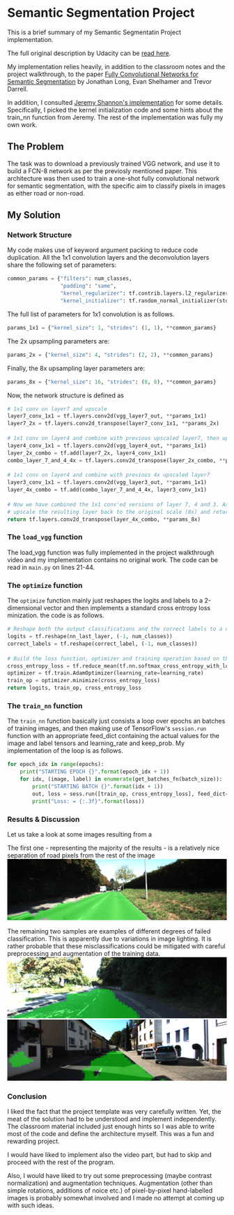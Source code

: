# Semantic Segmentation Project

This is a brief summary of my Semantic Segmentatin Project implementation.

The full original description by Udacity can be [read here](README_udacity.md).


My implementation relies heavily, in addition to the classroom notes and the project walkthrough, 
to the paper 
[Fully Convolutional Networks for Semantic Segmentation](https://people.eecs.berkeley.edu/~jonlong/long_shelhamer_fcn.pdf) 
by Jonathan Long, Evan Shelhamer and Trevor Darrell. 

In addition, I consulted 
[Jeremy Shannon's implementation](https://github.com/jeremy-shannon/CarND-Semantic-Segmentation/) for some details. 
Specifically, I picked the kernel initialization code and some hints about the train_nn 
function from Jeremy. The rest of the implementation was fully my own work.  

## The Problem

The task was to download a previously trained VGG network, and use it to build a FCN-8 network as per the previosly 
mentioned paper. This architecture was then used to train a one-shot fully convolutional network for semantic 
segmentation, with the specific aim to classify pixels in images as either road or non-road. 

## My Solution

### Network Structure

My code makes use of keyword argument packing to reduce code duplication. All the 1x1 convolution layers and the 
deconvolution layers share the following set of parameters:  

```python
common_params = {"filters": num_classes,
                 "padding": "same",
                 "kernel_regularizer": tf.contrib.layers.l2_regularizer(1e-5),
                 "kernel_initializer": tf.random_normal_initializer(stddev=0.01)}
```

The full list of parameters for 1x1 convolution is as follows. 

```python
params_1x1 = {"kernel_size": 1, "strides": (1, 1), **common_params}
```

The 2x upsampling parameters are: 

```python
params_2x = {"kernel_size": 4, "strides": (2, 2), **common_params}
```

Finally, the 8x upsampling layer parameters are: 
```python
params_8x = {"kernel_size": 16, "strides": (8, 8), **common_params}
```

Now, the network structure is defined as 

```python
# 1x1 conv on layer7 and upscale
layer7_conv_1x1 = tf.layers.conv2d(vgg_layer7_out, **params_1x1)
layer7_2x = tf.layers.conv2d_transpose(layer7_conv_1x1, **params_2x)

# 1x1 conv on layer4 and combine with previous upscaled layer7, then upscale once more
layer4_conv_1x1 = tf.layers.conv2d(vgg_layer4_out, **params_1x1)
layer_2x_combo = tf.add(layer7_2x, layer4_conv_1x1)
combo_layer_7_and_4_4x = tf.layers.conv2d_transpose(layer_2x_combo, **params_2x)

# 1x1 conv on layer4 and combine with previous 4x upscaled layer7
layer3_conv_1x1 = tf.layers.conv2d(vgg_layer3_out, **params_1x1)
layer_4x_combo = tf.add(combo_layer_7_and_4_4x, layer3_conv_1x1)

# Now we have combined the 1x1 conv'ed versions of layer 7, 4 and 3. As a final step,
# upscale the resulting layer back to the original scale (8x) and return.
return tf.layers.conv2d_transpose(layer_4x_combo, **params_8x)

```

### The `load_vgg` function

The load_vgg function was fully implemented in the project walkthrough video and my implementation contains no 
original work. The code can be read in `main.py` on lines 21-44. 

### The `optimize` function

The `optimize` function mainly just reshapes the logits and labels to a 2-dimensional vector and then implements
a standard cross entropy loss minization. the code is as follows. 

```python
# Reshape both the output classifications and the correct labels to a one-dimensional array
logits = tf.reshape(nn_last_layer, (-1, num_classes))
correct_labels = tf.reshape(correct_label, (-1, num_classes))

# Build the loss function, optimizer and training operation based on the reshaped logits and labels.
cross_entropy_loss = tf.reduce_mean(tf.nn.softmax_cross_entropy_with_logits(logits=logits, labels=correct_labels))
optimizer = tf.train.AdamOptimizer(learning_rate=learning_rate)
train_op = optimizer.minimize(cross_entropy_loss)
return logits, train_op, cross_entropy_loss

```

### The `train_nn` function

The `train_nn` function basically just consists a loop over epochs an batches of training images, and then
making use of TensorFlow's `session.run` function with an appropriate feed_dict containing the 
actual values for the image and label tensors and learning_rate and keep_prob. My implementation of the loop is as 
follows. 

```python
for epoch_idx in range(epochs):
    print("STARTING EPOCH {}".format(epoch_idx + 1))
    for idx, (image, label) in enumerate(get_batches_fn(batch_size)):
        print("STARTING BATCH {}".format(idx + 1))
        out, loss = sess.run([train_op, cross_entropy_loss], feed_dict={input_image: image, correct_label: label, keep_prob: 0.5, learning_rate: 0.001})
        print("Loss: = {:.3f}".format(loss))

```

### Results & Discussion

Let us take a look at some images resulting from a  

The first one - representing the majority of the results - is a relatively nice separation of road pixels from the 
rest of the image
![Image 1](sample_images/um_000020.png)

The remaining two samples are examples of different degrees of failed classification. This is apparently due to 
variations in image lighting. It is rather probable that these misclassifications could be mitigated with 
careful preprocessing and augmentation of the training data.  
![Image 2](sample_images/um_000051.png)
![Image 3](sample_images/um_000078.png)


### Conclusion

I liked the fact that the project template was very carefully written. Yet, the meat of the solution had to be 
understood and implement independently. The classroom material included just enough hints so I was able to 
write most of the code and define the architecture myself. This was a fun and rewarding project. 

I would have liked to implement also the video part, but had to skip and proceed with the rest of the program.  

Also, I would have liked to try out some preprocessing (maybe contrast normalization) and augmentation techniques. 
Augmentation (other than simple rotations, additions of noice etc.) of pixel-by-pixel hand-labelled images is probably 
somewhat involved and I made no attempt at coming up with such ideas. 


